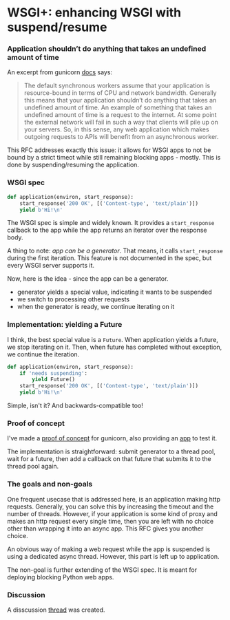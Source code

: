 # WSGI+: enhancing WSGI with suspend/resume

### Application shouldn’t do anything that takes an undefined amount of time

An excerpt from gunicorn [docs](https://docs.gunicorn.org/en/stable/design.html?highlight=timeout#choosing-a-worker-type) says:

>The default synchronous workers assume that your application is resource-bound in terms of CPU and network bandwidth. Generally this means that your application shouldn’t do anything that takes an undefined amount of time. An example of something that takes an undefined amount of time is a request to the internet. At some point the external network will fail in such a way that clients will pile up on your servers. So, in this sense, any web application which makes outgoing requests to APIs will benefit from an asynchronous worker.

This RFC addresses exactly this issue: it allows for WSGI apps to not be bound by a strict timeot while still remaining blocking apps - mostly. This is done by suspending/resuming the application.

### WSGI spec

```python
def application(environ, start_response):
    start_response('200 OK', [('Content-type', 'text/plain')])
    yield b'Hi!\n'
```

The WSGI spec is simple and widely known. It provides a `start_response` callback to the app while the app returns an iterator over the response body.

A thing to note: *app can be a generator*. That means, it calls `start_response` during the first iteration. This feature is not documented in the spec, but every WSGI server supports it.

Now, here is the idea - since the app can be a generator.

- generator yields a special value, indicating it wants to be suspended
- we switch to processing other requests
- when the generator is ready, we continue iterating on it

### Implementation: yielding a Future

I think, the best special value is a `Future`. When application yields a future, we stop iterating on it. Then, when future has completed without exception, we continue the iteration.

```python
def application(environ, start_response):
    if 'needs suspending':
        yield Future()
    start_response('200 OK', [('Content-type', 'text/plain')])
    yield b'Hi!\n'
```

Simple, isn't it? And backwards-compatible too!

### Proof of concept

I've made a [proof of concept](https://github.com/pwtail/gunicorn/pull/1/files#diff-9818e6c0e3d6054dc383f77ce881ba79f8090a904fb3abd9892306f096e58319) for gunicorn, also providing an [app](https://github.com/pwtail/gunicorn/blob/wsgi-plus/examples/wsgi_plus.py) to test it.

The implementation is straightforward: submit generator to a thread pool, wait for a future, then add a callback on that future that submits it to the thread pool again.


### The goals and non-goals

One frequent usecase that is addressed here, is an application making http requests. Generally, you can solve this by increasing the timeout and the number of threads. However, if your application is some kind of proxy and  makes an http request every single time, then you are left with no choice other than wrapping it into an async app. This RFC gives you another choice.

An obvious way of making a web request while the app is suspended is using a dedicated async thread. However, this part is left up to application.

The non-goal is further extending of the WSGI spec. It is meant for deploying blocking Python web apps.

### Discussion

A disscussion [thread](https://github.com/pwtail/wsgi_plus/discussions/1) was created.
